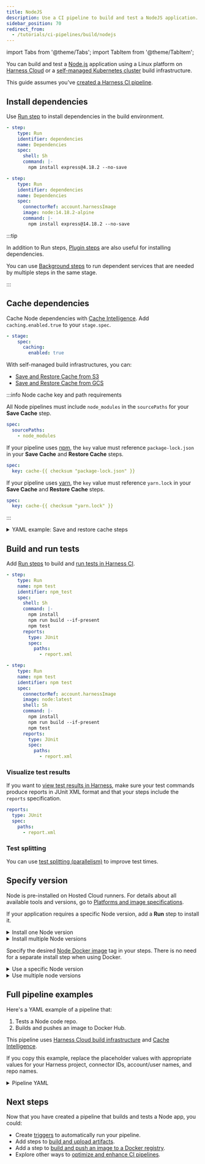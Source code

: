 ```yaml
---
title: NodeJS
description: Use a CI pipeline to build and test a NodeJS application.
sidebar_position: 70
redirect_from:
  - /tutorials/ci-pipelines/build/nodejs
---
```


import Tabs from '@theme/Tabs';
import TabItem from '@theme/TabItem';

<CTABanner
  buttonText="Learn More"
  title="Continue your learning journey."
  tagline="Take a Continuous Integration Certification today!"
  link="/university/continuous-integration"
  closable={true}
  target="_self"
/>

You can build and test a [Node.js](https://nodejs.org/en/docs/guides/getting-started-guide) application using a Linux platform on [Harness Cloud](/docs/continuous-integration/use-ci/set-up-build-infrastructure/use-harness-cloud-build-infrastructure) or a [self-managed Kubernetes cluster](/docs/category/set-up-kubernetes-cluster-build-infrastructures/) build infrastructure.

This guide assumes you've [created a Harness CI pipeline](/docs/continuous-integration/use-ci/prep-ci-pipeline-components).

## Install dependencies

Use [Run step](/docs/continuous-integration/use-ci/run-step-settings) to install dependencies in the build environment.

<Tabs>
<TabItem value="Harness Cloud">

```yaml
- step:
    type: Run
    identifier: dependencies
    name: Dependencies
    spec:
      shell: Sh
      command: |-
        npm install express@4.18.2 --no-save
```

</TabItem>
<TabItem value="Self-managed">

```yaml
- step:
    type: Run
    identifier: dependencies
    name: Dependencies
    spec:
      connectorRef: account.harnessImage
      image: node:14.18.2-alpine
      command: |-
        npm install express@14.18.2 --no-save
```

</TabItem>
</Tabs>

:::tip

In addition to Run steps, [Plugin steps](/docs/continuous-integration/use-ci/use-drone-plugins/explore-ci-plugins) are also useful for installing dependencies.

You can use [Background steps](/docs/continuous-integration/use-ci/manage-dependencies/background-step-settings) to run dependent services that are needed by multiple steps in the same stage.

:::

## Cache dependencies

<Tabs>
<TabItem value="cloud" label="Harness Cloud" default>

Cache Node dependencies with [Cache Intelligence](/docs/continuous-integration/use-ci/caching-ci-data/cache-intelligence). Add `caching.enabled.true` to your `stage.spec`.

```yaml
- stage:
    spec:
      caching:
        enabled: true
```

</TabItem>
<TabItem value="selfmanaged" label="Self-managed">

With self-managed build infrastructures, you can:

- [Save and Restore Cache from S3](/docs/continuous-integration/use-ci/caching-ci-data/saving-cache/)
- [Save and Restore Cache from GCS](/docs/continuous-integration/use-ci/caching-ci-data/save-cache-in-gcs)

:::info Node cache key and path requirements

All Node pipelines must include `node_modules` in the `sourcePaths` for your **Save Cache** step.

```yaml
spec:
  sourcePaths:
    - node_modules
```

If your pipeline uses [npm](https://www.npmjs.com/), the `key` value must reference `package-lock.json` in your **Save Cache** and **Restore Cache** steps.

```yaml
spec:
  key: cache-{{ checksum "package-lock.json" }}
```

If your pipeline uses [yarn](https://yarnpkg.com/), the `key` value must reference `yarn.lock` in your **Save Cache** and **Restore Cache** steps.

```yaml
spec:
  key: cache-{{ checksum "yarn.lock" }}
```

:::

<details>
<summary>YAML example: Save and restore cache steps</summary>

Here's an example of a pipeline with **Save Cache to S3** and **Restore Cache from S3** steps.

```yaml
            steps:
              - step:
                  type: RestoreCacheS3
                  name: Restore Cache From S3
                  identifier: Restore_Cache_From_S3
                  spec:
                    connectorRef: AWS_Connector
                    region: us-east-1
                    bucket: your-s3-bucket
                    key: cache-{{ checksum "package-lock.json" }}
                    archiveFormat: Tar
              - step:
                  type: Run
                  ...
              - step:
                  type: BuildAndPushDockerRegistry
                  ...
              - step:
                  type: SaveCacheS3
                  name: Save Cache to S3
                  identifier: Save_Cache_to_S3
                  spec:
                    connectorRef: AWS_Connector
                    region: us-east-1
                    bucket: your-s3-bucket
                    key: cache-{{ checksum "package-lock.json" }}
                    sourcePaths:
                      - node_modules
                    archiveFormat: Tar
```

</details>

</TabItem>
</Tabs>

## Build and run tests

Add [Run steps](/docs/continuous-integration/use-ci/run-step-settings) to build and [run tests in Harness CI](/docs/continuous-integration/use-ci/run-tests/run-tests-in-ci).

<Tabs>
<TabItem value="Harness Cloud">

```yaml
- step:
    type: Run
    name: npm test
    identifier: npm_test
    spec:
      shell: Sh
      command: |-
        npm install
        npm run build --if-present
        npm test
      reports:
        type: JUnit
        spec:
          paths:
            - report.xml
```

</TabItem>
<TabItem value="Self-managed">

```yaml
- step:
    type: Run
    name: npm test
    identifier: npm test
    spec:
      connectorRef: account.harnessImage
      image: node:latest
      shell: Sh
      command: |-
        npm install
        npm run build --if-present
        npm test
      reports:
        type: JUnit
        spec:
          paths:
            - report.xml
```

</TabItem>
</Tabs>

### Visualize test results

If you want to [view test results in Harness](/docs/continuous-integration/use-ci/run-tests/viewing-tests/), make sure your test commands produce reports in JUnit XML format and that your steps include the `reports` specification.

```yaml
reports:
  type: JUnit
  spec:
    paths:
      - report.xml
```

### Test splitting

You can use [test splitting (parallelism)](/docs/continuous-integration/use-ci/run-tests/speed-up-ci-test-pipelines-using-parallelism) to improve test times.

## Specify version

<Tabs>
<TabItem value="Harness Cloud">

Node is pre-installed on Hosted Cloud runners. For details about all available tools and versions, go to [Platforms and image specifications](/docs/continuous-integration/use-ci/set-up-build-infrastructure/use-harness-cloud-build-infrastructure#platforms-and-image-specifications).

If your application requires a specific Node version, add a **Run** step to install it.

<details>
<summary>Install one Node version</summary>

```yaml
- step:
    type: Run
    name: Install Node
    identifier: installnode
    spec:
      shell: Sh
      envVariables:
        NODE_VERSION: 18.16.0
      command: |-
        mkdir $HOME/nodejs
        curl -L https://nodejs.org/dist/v${NODE_VERSION}/node-v${NODE_VERSION}-linux-x64.tar.xz | tar xJ -C $HOME/nodejs
        export PATH=$HOME/nodejs/node-v${NODE_VERSION}-linux-x64/bin:$PATH
```

</details>

<details>
<summary>Install multiple Node versions</summary>

1. Add the [matrix looping strategy](/docs/platform/pipelines/looping-strategies/looping-strategies-matrix-repeat-and-parallelism) configuration to your stage.

```yaml
- stage:
    strategy:
      matrix:
        nodeVersion:
          - 18.16.0
          - 20.2.0
```

2. Reference the matrix variable in your steps.

```yaml
- step:
    type: Run
    name: Install node
    identifier: installnode
    spec:
      shell: Sh
      command: |-
        mkdir $HOME/nodejs
        curl -L https://nodejs.org/dist/v${NODE_VERSION}/node-v${NODE_VERSION}-linux-x64.tar.xz | tar xJ -C $HOME/nodejs
        export PATH=$HOME/nodejs/node-v${NODE_VERSION}-linux-x64/bin:$PATH
      envVariables:
        NODE_VERSION: <+matrix.nodeVersion>
```

</details>

</TabItem>
<TabItem value="Self-managed">

Specify the desired [Node Docker image](https://hub.docker.com/_/node) tag in your steps. There is no need for a separate install step when using Docker.

<details>
<summary>Use a specific Node version</summary>

```yaml
- step:
    type: Run
    name: Node Version
    identifier: nodeversion
    spec:
      connectorRef: account.harnessImage
      image: node:18.16.0
      shell: Sh
      command: |-
        npm version
```

</details>

<details>
<summary>Use multiple node versions</summary>

1. Add the [matrix looping strategy](/docs/platform/pipelines/looping-strategies/looping-strategies-matrix-repeat-and-parallelism) configuration to your stage.

```yaml
- stage:
    strategy:
      matrix:
        nodeVersion:
          - 18.16.0
          - 20.2.0
```

2. Reference the matrix variable in the `image` field of your steps.

```yaml
- step:
    type: Run
    name: Node Version
    identifier: nodeversion
    spec:
      connectorRef: account.harnessImage
      image: node:<+matrix.nodeVersion>
      shell: Sh
      command: |-
        npm version
```

</details>

</TabItem>
</Tabs>

## Full pipeline examples

Here's a YAML example of a pipeline that:

1. Tests a Node code repo.
2. Builds and pushes an image to Docker Hub.

This pipeline uses [Harness Cloud build infrastructure](/docs/continuous-integration/use-ci/set-up-build-infrastructure/use-harness-cloud-build-infrastructure) and [Cache Intelligence](/docs/continuous-integration/use-ci/caching-ci-data/cache-intelligence).

If you copy this example, replace the placeholder values with appropriate values for your Harness project, connector IDs, account/user names, and repo names.

<details>
<summary>Pipeline YAML</summary>

```yaml
pipeline:
  name: nodejs-sample
  identifier: nodejssample
  projectIdentifier: default
  orgIdentifier: default
  tags: {}
  stages:
    - stage:
        name: Build Node App
        identifier: Build_Node_App
        description: ""
        type: CI
        spec:
          cloneCodebase: true
          caching:
            enabled: true
          platform:
            os: Linux
            arch: Amd64
          runtime:
            type: Cloud
            spec: {}
          execution:
            steps:
              - step:
                  type: Run
                  name: npm test
                  identifier: npm_test
                  spec:
                    shell: Sh
                    command: |-
                      npm install
                      npm run build --if-present
                      npm test
              - step:
                  type: BuildAndPushDockerRegistry
                  name: BuildAndPushDockerRegistry_1
                  identifier: BuildAndPushDockerRegistry_1
                  spec:
                    connectorRef: YOUR_DOCKER_CONNECTOR_ID
                    repo: YOUR_DOCKER_HUB_USERNAME/DOCKER_REPO_NAME
                    tags:
                      - <+pipeline.sequenceId>
  properties:
    ci:
      codebase:
        connectorRef: YOUR_CODE_REPO_CONNECTOR_ID
        repoName: YOUR_REPO_NAME
        build: <+input>
```

</details>

## Next steps

Now that you have created a pipeline that builds and tests a Node app, you could:

- Create [triggers](/docs/category/triggers) to automatically run your pipeline.
- Add steps to [build and upload artifacts](/docs/category/build-push-upload-download).
- Add a step to [build and push an image to a Docker registry](/docs/continuous-integration/use-ci/build-and-upload-artifacts/build-and-push/build-and-push-to-docker-registry).
- Explore other ways to [optimize and enhance CI pipelines](/docs/continuous-integration/use-ci/optimize-and-more/optimizing-ci-build-times).
